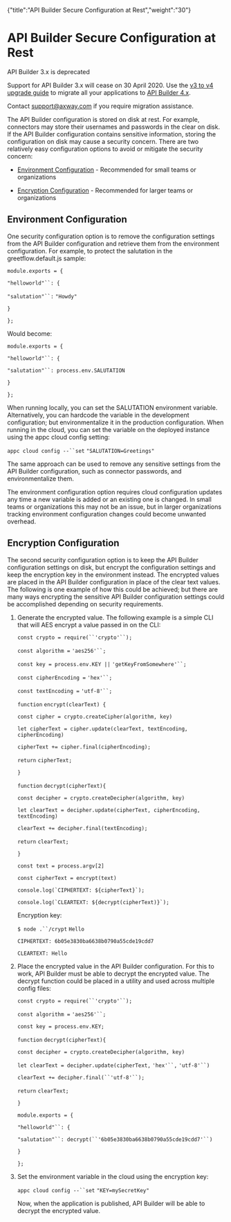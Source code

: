 {"title":"API Builder Secure Configuration at Rest","weight":"30"} 

# API Builder Secure Configuration at Rest

API Builder 3.x is deprecated

Support for API Builder 3.x will cease on 30 April 2020. Use the [v3 to v4 upgrade guide](https://docs.axway.com/bundle/API_Builder_4x_allOS_en/page/api_builder_v3_to_v4_upgrade_guide.html) to migrate all your applications to [API Builder 4.x](https://docs.axway.com/bundle/API_Builder_4x_allOS_en/page/api_builder_getting_started_guide.html).

Contact [support@axway.com](mailto:support@axway.com) if you require migration assistance.

The API Builder configuration is stored on disk at rest. For example, connectors may store their usernames and passwords in the clear on disk. If the API Builder configuration contains sensitive information, storing the configuration on disk may cause a security concern. There are two relatively easy configuration options to avoid or mitigate the security concern:

*   [Environment Configuration](#Environment) - Recommended for small teams or organizations
    
*   [Encryption Configuration](#Encryption) - Recommended for larger teams or organizations
    

## Environment Configuration

One security configuration option is to remove the configuration settings from the API Builder configuration and retrieve them from the environment configuration. For example, to protect the salutation in the greetflow.default.js sample:

`module.exports = {`

`"helloworld"``: {`

`"salutation"``:` `"Howdy"`

`}`

`};`

Would become:

`module.exports = {`

`"helloworld"``: {`

`"salutation"``: process.env.SALUTATION`

`}`

`};`

When running locally, you can set the SALUTATION environment variable. Alternatively, you can hardcode the variable in the development configuration; but environmentalize it in the production configuration. When running in the cloud, you can set the variable on the deployed instance using the appc cloud config setting:

`appc cloud config --``set`  `"SALUTATION=Greetings"`

The same approach can be used to remove any sensitive settings from the API Builder configuration, such as connector passwords, and environmentalize them.

The environment configuration option requires cloud configuration updates any time a new variable is added or an existing one is changed. In small teams or organizations this may not be an issue, but in larger organizations tracking environment configuration changes could become unwanted overhead.

## Encryption Configuration

The second security configuration option is to keep the API Builder configuration settings on disk, but encrypt the configuration settings and keep the encryption key in the environment instead. The encrypted values are placed in the API Builder configuration in place of the clear text values. The following is one example of how this could be achieved; but there are many ways encrypting the sensitive API Builder configuration settings could be accomplished depending on security requirements.

1.  Generate the encrypted value. The following example is a simple CLI that will AES encrypt a value passed in on the CLI:
    
    `const crypto = require(``'crypto'``);`
    
    `const algorithm =` `'aes256'``;`
    
    `const key = process.env.KEY ||` `'getKeyFromSomewhere'``;`
    
    `const cipherEncoding =` `'hex'``;`
    
    `const textEncoding =` `'utf-8'``;`
    
    `function` `encrypt(clearText) {`
    
    `const cipher = crypto.createCipher(algorithm, key)`
    
    `let cipherText = cipher.update(clearText, textEncoding, cipherEncoding)`
    
    `cipherText += cipher.final(cipherEncoding);`
    
    `return` `cipherText;`
    
    `}`
    
    `function` `decrypt(cipherText){`
    
    `const decipher = crypto.createDecipher(algorithm, key)`
    
    `let clearText = decipher.update(cipherText, cipherEncoding, textEncoding)`
    
    `clearText += decipher.final(textEncoding);`
    
    `return` `clearText;`
    
    `}`
    
    `const text = process.argv[2]`
    
    `const cipherText = encrypt(text)`
    
    ``console.log(`CIPHERTEXT: ${cipherText}`);``
    
    ``console.log(`CLEARTEXT: ${decrypt(cipherText)}`);``
    
    Encryption key:
    
    `$ node .``/crypt` `Hello`
    
    `CIPHERTEXT: 6b05e3830ba6638b0790a55cde19cdd7`
    
    `CLEARTEXT: Hello`
    
2.  Place the encrypted value in the API Builder configuration. For this to work, API Builder must be able to decrypt the encrypted value. The decrypt function could be placed in a utility and used across multiple config files:
    
    `const crypto = require(``'crypto'``);`
    
    `const algorithm =` `'aes256'``;`
    
    `const key = process.env.KEY;`
    
    `function` `decrypt(cipherText){`
    
    `const decipher = crypto.createDecipher(algorithm, key)`
    
    `let clearText = decipher.update(cipherText,` `'hex'``,` `'utf-8'``)`
    
    `clearText += decipher.final(``'utf-8'``);`
    
    `return` `clearText;`
    
    `}`
    
    `module.exports = {`
    
    `"helloworld"``: {`
    
    `"salutation"``: decrypt(``'6b05e3830ba6638b0790a55cde19cdd7'``)`
    
    `}`
    
    `};`
    
3.  Set the environment variable in the cloud using the encryption key:
    
    `appc cloud config --``set`  `"KEY=mySecretKey"`
    
    Now, when the application is published, API Builder will be able to decrypt the encrypted value.